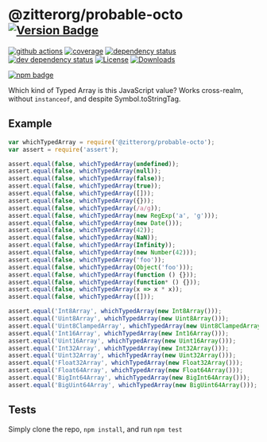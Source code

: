 # @zitterorg/probable-octo <sup>[![Version Badge][npm-version-svg]][package-url]</sup>

[![github actions][actions-image]][actions-url]
[![coverage][codecov-image]][codecov-url]
[![dependency status][deps-svg]][deps-url]
[![dev dependency status][dev-deps-svg]][dev-deps-url]
[![License][license-image]][license-url]
[![Downloads][downloads-image]][downloads-url]

[![npm badge][npm-badge-png]][package-url]

Which kind of Typed Array is this JavaScript value? Works cross-realm, without `instanceof`, and despite Symbol.toStringTag.

## Example

```js
var whichTypedArray = require('@zitterorg/probable-octo');
var assert = require('assert');

assert.equal(false, whichTypedArray(undefined));
assert.equal(false, whichTypedArray(null));
assert.equal(false, whichTypedArray(false));
assert.equal(false, whichTypedArray(true));
assert.equal(false, whichTypedArray([]));
assert.equal(false, whichTypedArray({}));
assert.equal(false, whichTypedArray(/a/g));
assert.equal(false, whichTypedArray(new RegExp('a', 'g')));
assert.equal(false, whichTypedArray(new Date()));
assert.equal(false, whichTypedArray(42));
assert.equal(false, whichTypedArray(NaN));
assert.equal(false, whichTypedArray(Infinity));
assert.equal(false, whichTypedArray(new Number(42)));
assert.equal(false, whichTypedArray('foo'));
assert.equal(false, whichTypedArray(Object('foo')));
assert.equal(false, whichTypedArray(function () {}));
assert.equal(false, whichTypedArray(function* () {}));
assert.equal(false, whichTypedArray(x => x * x));
assert.equal(false, whichTypedArray([]));

assert.equal('Int8Array', whichTypedArray(new Int8Array()));
assert.equal('Uint8Array', whichTypedArray(new Uint8Array()));
assert.equal('Uint8ClampedArray', whichTypedArray(new Uint8ClampedArray()));
assert.equal('Int16Array', whichTypedArray(new Int16Array()));
assert.equal('Uint16Array', whichTypedArray(new Uint16Array()));
assert.equal('Int32Array', whichTypedArray(new Int32Array()));
assert.equal('Uint32Array', whichTypedArray(new Uint32Array()));
assert.equal('Float32Array', whichTypedArray(new Float32Array()));
assert.equal('Float64Array', whichTypedArray(new Float64Array()));
assert.equal('BigInt64Array', whichTypedArray(new BigInt64Array()));
assert.equal('BigUint64Array', whichTypedArray(new BigUint64Array()));
```

## Tests
Simply clone the repo, `npm install`, and run `npm test`

[package-url]: https://npmjs.org/package/@zitterorg/probable-octo
[npm-version-svg]: https://versionbadg.es/inspect-js/@zitterorg/probable-octo.svg
[deps-svg]: https://david-dm.org/inspect-js/@zitterorg/probable-octo.svg
[deps-url]: https://david-dm.org/inspect-js/@zitterorg/probable-octo
[dev-deps-svg]: https://david-dm.org/inspect-js/@zitterorg/probable-octo/dev-status.svg
[dev-deps-url]: https://david-dm.org/inspect-js/@zitterorg/probable-octo#info=devDependencies
[npm-badge-png]: https://nodei.co/npm/@zitterorg/probable-octo.png?downloads=true&stars=true
[license-image]: https://img.shields.io/npm/l/@zitterorg/probable-octo.svg
[license-url]: LICENSE
[downloads-image]: https://img.shields.io/npm/dm/@zitterorg/probable-octo.svg
[downloads-url]: https://npm-stat.com/charts.html?package=@zitterorg/probable-octo
[codecov-image]: https://codecov.io/gh/inspect-js/@zitterorg/probable-octo/branch/main/graphs/badge.svg
[codecov-url]: https://app.codecov.io/gh/inspect-js/@zitterorg/probable-octo/
[actions-image]: https://img.shields.io/endpoint?url=https://github-actions-badge-u3jn4tfpocch.runkit.sh/inspect-js/@zitterorg/probable-octo
[actions-url]: https://github.com/zitterorg/probable-octo/actions
